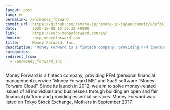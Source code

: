 ```yaml
---
layout: post
lang: en
permalink: /en/money_forward
commit_url: https://github.com/remote-jp/remote-in-japan/commit/8def343c71912a9e79ca31e369ae99bb8ce50b31
date:       2020-10-08 15:39:32 +0900
link:       https://corp.moneyforward.com/en/
domain:     corp.moneyforward.com
title:      Money Forward, Inc.
description: 'Money Forward is a fintech company, providing PFM (personal financial management) service “Money Forward ME” and SaaS software “Money Forward Cloud”. Since its launch in 2012, we aim to solve money-related issues of all individuals and businesses through building an open and fair financial platform and providing essential services. Money Forward was listed on Tokyo Stock Exchange, Mothers in September 2017.'
categories: 
redirect_from:
  - /en/money_forward_inc
---
```


<p>Money Forward is a fintech company, providing PFM (personal financial management) service “Money Forward ME” and SaaS software “Money Forward Cloud”. Since its launch in 2012, we aim to solve money-related issues of all individuals and businesses through building an open and fair financial platform and providing essential services. Money Forward was listed on Tokyo Stock Exchange, Mothers in September 2017.</p>
